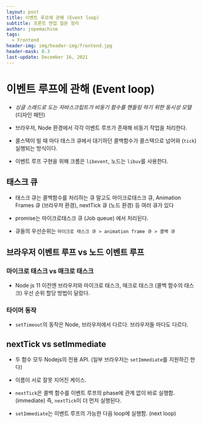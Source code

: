 ```yaml
---
layout: post
title: 이벤트 루프에 관해 (Event loop)
subtitle: 프론트 면접 질문 정리
author: jopemachine
tags:
  - Frontend
header-img: img/header-img/frontend.jpg
header-mask: 0.3
last-update: December 16, 2021
---
```


# 이벤트 루프에 관해 (Event loop)

- *싱글 스레드로 도는 자바스크립트가 비동기 함수를 핸들링 하기 위한 동시성 모델* (디자인 패턴)

- 브라우저, Node 환경에서 각각 이벤트 루프가 존재해 비동기 작업을 처리한다.

- 콜스택이 빌 때 마다 태스크 큐에서 대기하던 콜백함수가 콜스택으로 넘어와 (`tick`) 실행되는 방식이다.

- 이벤트 루프 구현을 위해 크롬은 `libevent`, 노드는 `libuv`를 사용한다. 

## 태스크 큐

- 태스크 큐는 콜백함수를 처리하는 큐 말고도 마이크로태스크 큐, Animation Frames 큐 (브라우저 환경), nextTick 큐 (노드 환경) 등 여러 큐가 있다

- promise는 마이크로태스크 큐 (Job queue) 에서 처리된다.

- 큐들의 우선순위는 `마이크로 태스크 큐 > animation frame 큐 > 콜백 큐`

## 브라우저 이벤트 루프 vs 노드 이벤트 루프

### 마이크로 태스크 vs 매크로 태스크

- Node js 11 이전엔 브라우저와 마이크로 태스크, 매크로 태스크 (콜백 함수의 태스크) 우선 순위 할당 방법이 달랐다.

### 타이머 동작

- `setTimeout`의 동작은 Node, 브라우저에서 다르다. 브라우저들 마다도 다르다.

## nextTick vs setImmediate

- 두 함수 모두 Nodejs의 전용 API. (일부 브라우저는 `setImmediate`를 지원하긴 한다)

- 이름이 서로 잘못 지어진 케이스.

- `nextTick`은 콜백 함수를 이벤트 루프의 phase에 관계 없이 바로 실행함. (immediate) 즉, `nextTick`이 더 먼저 실행된다.

- `setImmediate`는 이벤트 루프의 가능한 다음 loop에 실행함. (next loop)

